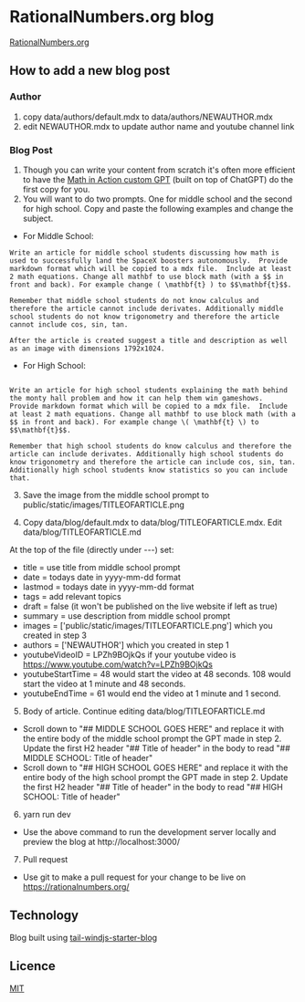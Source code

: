 # RationalNumbers.org blog

[RationalNumbers.org](https://rationalnumbers.org)

## How to add a new blog post

### Author

1. copy data/authors/default.mdx to data/authors/NEWAUTHOR.mdx
2. edit NEWAUTHOR.mdx to update author name and youtube channel link

### Blog Post

1. Though you can write your content from scratch it's often more efficient to have the [Math in Action custom GPT](https://chatgpt.com/g/g-673cd07fe6f88191b220164a887a9447-math-in-action) (built on top of ChatGPT) do the first copy for you.
2. You will want to do two prompts. One for middle school and the second for high school. Copy and paste the following examples and change the subject.

- For Middle School:

```
Write an article for middle school students discussing how math is used to successfully land the SpaceX boosters autonomously.  Provide markdown format which will be copied to a mdx file.  Include at least 2 math equations. Change all mathbf to use block math (with a $$ in front and back). For example change ( \mathbf{t} ) to $$\mathbf{t}$$.

Remember that middle school students do not know calculus and therefore the article cannot include derivates. Additionally middle school students do not know trigonometry and therefore the article cannot include cos, sin, tan.

After the article is created suggest a title and description as well as an image with dimensions 1792x1024.
```

- For High School:

```

Write an article for high school students explaining the math behind the monty hall problem and how it can help them win gameshows.  Provide markdown format which will be copied to a mdx file.  Include at least 2 math equations. Change all mathbf to use block math (with a $$ in front and back). For example change \( \mathbf{t} \) to $$\mathbf{t}$$.

Remember that high school students do know calculus and therefore the article can include derivates. Additionally high school students do know trigonometry and therefore the article can include cos, sin, tan. Additionally high school students know statistics so you can include that.

```

3. Save the image from the middle school prompt to public/static/images/TITLEOFARTICLE.png

4. Copy data/blog/default.mdx to data/blog/TITLEOFARTICLE.mdx. Edit data/blog/TITLEOFARTICLE.md

At the top of the file (directly under ---) set:

- title = use title from middle school prompt
- date = todays date in yyyy-mm-dd format
- lastmod = todays date in yyyy-mm-dd format
- tags = add relevant topics
- draft = false (it won't be published on the live website if left as true)
- summary = use description from middle school prompt
- images = ['public/static/images/TITLEOFARTICLE.png'] which you created in step 3
- authors = ['NEWAUTHOR'] which you created in step 1
- youtubeVideoID = LPZh9BOjkQs if your youtube video is https://www.youtube.com/watch?v=LPZh9BOjkQs
- youtubeStartTime = 48 would start the video at 48 seconds. 108 would start the video at 1 minute and 48 seconds.
- youtubeEndTime = 61 would end the video at 1 minute and 1 second.

5. Body of article. Continue editing data/blog/TITLEOFARTICLE.md

- Scroll down to "## MIDDLE SCHOOL GOES HERE" and replace it with the entire body of the middle school prompt the GPT made in step 2. Update the first H2 header "## Title of header" in the body to read "## MIDDLE SCHOOL: Title of header"
- Scroll down to "## HIGH SCHOOL GOES HERE" and replace it with the entire body of the high school prompt the GPT made in step 2. Update the first H2 header "## Title of header" in the body to read "## HIGH SCHOOL: Title of header"

6. yarn run dev

- Use the above command to run the development server locally and preview the blog at http://localhost:3000/

7. Pull request

- Use git to make a pull request for your change to be live on https://rationalnumbers.org/

## Technology

Blog built using [tail-windjs-starter-blog](https://github.com/timlrx/tailwind-nextjs-starter-blog)

## Licence

[MIT](https://github.com/timlrx/tailwind-nextjs-starter-blog/blob/main/LICENSE)

```

```

```

```

```

```
